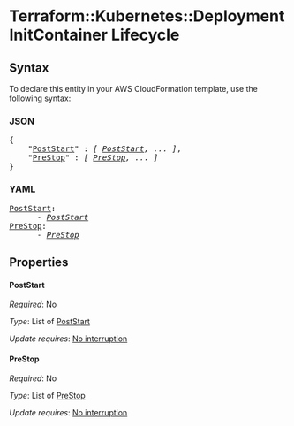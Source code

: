 # Terraform::Kubernetes::Deployment InitContainer Lifecycle

## Syntax

To declare this entity in your AWS CloudFormation template, use the following syntax:

### JSON

<pre>
{
    "<a href="#poststart" title="PostStart">PostStart</a>" : <i>[ <a href="initcontainer-lifecycle-poststart.md">PostStart</a>, ... ]</i>,
    "<a href="#prestop" title="PreStop">PreStop</a>" : <i>[ <a href="initcontainer-lifecycle-prestop.md">PreStop</a>, ... ]</i>
}
</pre>

### YAML

<pre>
<a href="#poststart" title="PostStart">PostStart</a>: <i>
      - <a href="initcontainer-lifecycle-poststart.md">PostStart</a></i>
<a href="#prestop" title="PreStop">PreStop</a>: <i>
      - <a href="initcontainer-lifecycle-prestop.md">PreStop</a></i>
</pre>

## Properties

#### PostStart

_Required_: No

_Type_: List of <a href="initcontainer-lifecycle-poststart.md">PostStart</a>

_Update requires_: [No interruption](https://docs.aws.amazon.com/AWSCloudFormation/latest/UserGuide/using-cfn-updating-stacks-update-behaviors.html#update-no-interrupt)

#### PreStop

_Required_: No

_Type_: List of <a href="initcontainer-lifecycle-prestop.md">PreStop</a>

_Update requires_: [No interruption](https://docs.aws.amazon.com/AWSCloudFormation/latest/UserGuide/using-cfn-updating-stacks-update-behaviors.html#update-no-interrupt)

